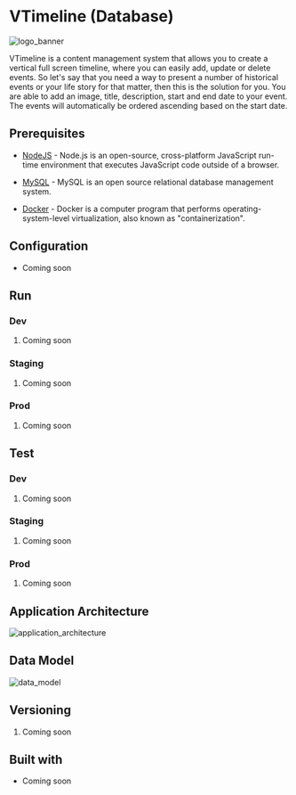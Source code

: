 # VTimeline (Database)

![logo_banner](https://imgur.com/vYrOcrm.png)

VTimeline is a content management system that allows you to create a vertical full screen timeline, where you can easily add, update or delete events. So let's say that you need a way to present a number of historical events or your life story for that matter, then this is the solution for you. You are able to add an image, title, description, start and end date to your event. The events will automatically be ordered ascending based on the start date.

## Prerequisites

- [NodeJS](https://nodejs.org/) - Node.js is an open-source, cross-platform JavaScript run-time environment that executes JavaScript code outside of a browser.

- [MySQL](https://www.mysql.com/) - MySQL is an open source relational database management system.

- [Docker](https://www.docker.com/products/docker-desktop) - Docker is a computer program that performs operating-system-level virtualization, also known as "containerization".

## Configuration

- Coming soon

## Run

### Dev

1. Coming soon

### Staging

1. Coming soon

### Prod

1. Coming soon

## Test

### Dev

1. Coming soon

### Staging

1. Coming soon

### Prod

1. Coming soon

## Application Architecture

![application_architecture](https://imgur.com/t9ZFuZz.png)

## Data Model

![data_model](https://imgur.com/H8bpB6n.png)

## Versioning

1. Coming soon

## Built with

- Coming soon
